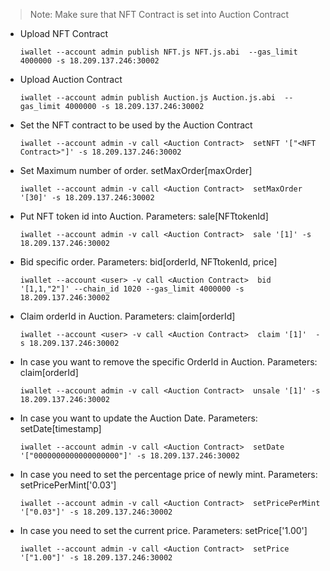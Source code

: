 > Note: Make sure that NFT Contract is set into Auction Contract

* Upload NFT Contract

    ```
    iwallet --account admin publish NFT.js NFT.js.abi  --gas_limit 4000000 -s 18.209.137.246:30002
    ```
 * Upload Auction Contract

    ```
    iwallet --account admin publish Auction.js Auction.js.abi  --gas_limit 4000000 -s 18.209.137.246:30002
    ```

* Set the NFT contract to be used by the Auction Contract

    ```
    iwallet --account admin -v call <Auction Contract>  setNFT '["<NFT Contract>"]' -s 18.209.137.246:30002
    ```

* Set Maximum number of order. setMaxOrder[maxOrder]

    ```
    iwallet --account admin -v call <Auction Contract>  setMaxOrder '[30]' -s 18.209.137.246:30002
    ```

* Put NFT token id into Auction. Parameters: sale[NFTtokenId]

    ```
    iwallet --account admin -v call <Auction Contract>  sale '[1]' -s 18.209.137.246:30002
    ```

* Bid specific order. Parameters: bid[orderId, NFTtokenId, price]

    ```
    iwallet --account <user> -v call <Auction Contract>  bid '[1,1,"2"]' --chain_id 1020 --gas_limit 4000000 -s 18.209.137.246:30002
    ```

* Claim orderId in Auction. Parameters: claim[orderId]

    ```
    iwallet --account <user> -v call <Auction Contract>  claim '[1]'  -s 18.209.137.246:30002
    ```

* In case you want to remove the specific OrderId in Auction. Parameters: claim[orderId]

    ```
    iwallet --account admin -v call <Auction Contract>  unsale '[1]' -s 18.209.137.246:30002
    ```

* In case you want to update the Auction Date. Parameters: setDate[timestamp]

    ```
    iwallet --account admin -v call <Auction Contract>  setDate '["0000000000000000000"]' -s 18.209.137.246:30002
    ```

* In case you need to set the percentage price of newly mint. Parameters: setPricePerMint['0.03']

    ```
    iwallet --account admin -v call <Auction Contract>  setPricePerMint '["0.03"]' -s 18.209.137.246:30002
    ```

* In case you need to set the current price. Parameters: setPrice['1.00']

    ```
    iwallet --account admin -v call <Auction Contract>  setPrice '["1.00"]' -s 18.209.137.246:30002
    ```
